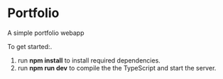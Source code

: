 <h1>Portfolio</h1>
<p>A simple portfolio webapp</p>
<p>To get started:.</p>
<ol>
  <li>run <b>npm install</b> to install required dependencies.</li>
  <li>run <b>npm run dev</b> to compile the the TypeScript and start the server.</li>
</ol>